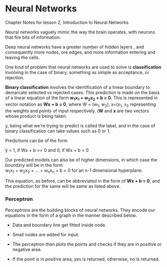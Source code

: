 # Neural Networks
Chapter Notes for lesson 2, Introduction to Neural Networks

Neural networks vaguely mimic the way the brain operates, with neurons that fire bits of information.

Deep neural networks have a greater number of hidden layers , and consequently more nodes, ore edges, and more information entering and leaving the cells.

One kind of problem that neural networks are used to solve is **classification** involving in the case of binary, something as simple as acceptance, or rejection.

**Binary classification** involves the identification of a linear boundary to demarcate selected vs rejected cases. This prediction is made on the basis of a linear equation of the form **w<sub>1</sub>x<sub>1</sub> + w<sub>2</sub>x<sub>2</sub> + b = 0.** This is represented in vector notation as **Wx + b = 0**, where W = (w<sub>1</sub>, w<sub>2</sub>), x=(x<sub>1</sub>, x<sub>2</sub> representing the weights and points of input respectively. (**W** and **x** are two vectors whose product is being taken.

y, being what we're trying to predict is called the label, and in the case of binary classification can take values such as 0 or 1.

Predictions can be of the form
           
ŷ   =      1, if Wx + b >= 0 and 
           0, if Wx + b < 0
    
            

Our predicted models can also be of higher dimensions, in which case the boundzry will be in the form  
    w<sub>1</sub>x<sub>1</sub> + w<sub>2</sub>x<sub>2</sub> + ... + w<sub>n</sub>x<sub>n</sub> + b = 0
for an n-1 dimensional hyperplane.
    
This equation, as before, can be abbreviated in the form of **Wx + b = 0**, and the prediction for the same will be same as listed above.

### Perceptron

Perceptrons are the building blocks of neural networks. They encode our equations in the form of a graph in the manner described below.

* Data and boundary line get fitted inside node.

* Small nodes are added for input.

* The perceptron then plots the points and checks if they are in positive or negative area.

* If the point is in positive area, yes is returned, otherwise, no is returned.

